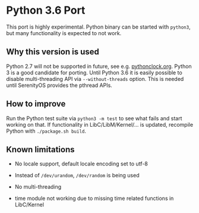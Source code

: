 # Python 3.6 Port

This port is highly experimental. Python binary can be started with `python3`, but many
functionality is expected to not work.

## Why this version is used

Python 2.7 will not be supported in future, see e.g. [pythonclock.org]([https://link](https://pythonclock.org/)).
Python 3 is a good candidate for porting. Until Python 3.6 it is easily possible to disable
multi-threading API via `--without-threads` option. This is needed until SerenityOS provides the
pthread APIs.

## How to improve

Run the Python test suite via `python3 -m test` to see what fails and start working on that.
If functionality in LibC/LibM/Kernel/... is updated, recompile Python with `./package.sh build`.

## Known limitations

* No locale support, default locale encoding set to utf-8

* Instead of `/dev/urandom`, `/dev/random` is being used

* No multi-threading

* time module not working due to missing time related functions in LibC/Kernel
